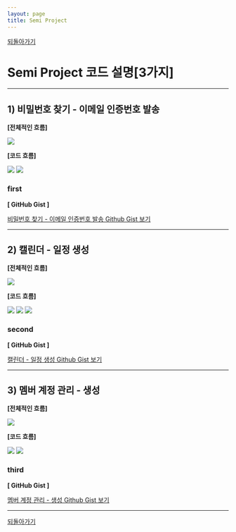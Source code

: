 ```yaml
---
layout: page
title: Semi Project
---
```


[되돌아가기](https://leesohyeon96.github.io/semiproject/#semiproject)

# Semi Project 코드 설명[3가지]  

***  

## 1) **비밀번호 찾기 - 이메일 인증번호 발송**

  **[전체적인 흐름]**

  <img src="../img/semiProjectFindPassword1.png">

  **[코드 흐름]**

  <img src="../img/semiProjectFindPassword2.png">

  <img src="../img/semiProjectFindPassword3.png">

### first

  **[ GitHub Gist ]**  

  [비밀번호 찾기 - 이메일 인증번호 발송 Github Gist 보기](semigithubgistfirstpage.md)

    
***

##  2) **캘린더 - 일정 생성**

  **[전체적인 흐름]**

  <img src="../img/semiProjectCalendarRegist1.png">

  **[코드 흐름]**

  <img src="../img/semiProjectCalendarRegist2.png">
  <img src="../img/semiProjectCalendarRegist3.png">
  <img src="../img/semiProjectCalendarRegist4.png">
  
  
### second  


  **[ GitHub Gist ]**  
    
   [캘린더 - 일정 생성 Github Gist 보기](semigithubgistsecondpage.md)  
   
    
***

##  3) **멤버 계정 관리 - 생성**

  **[전체적인 흐름]**

<img src="../img/semiProjectManagementRegist1.png">

  **[코드 흐름]**

<img src="../img/semiProjectManagementRegist2.png">

<img src="../img/semiProjectManagementRegist4.png">

### third

  **[ GitHub Gist ]**  

  [멤버 계정 관리 - 생성 Github Gist 보기](semigithubgistthirdpage.md)  
  

***  

[되돌아가기](https://leesohyeon96.github.io/semiproject/#semiproject)
